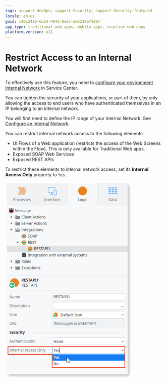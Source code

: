 ```yaml
---
tags: support-devOps; support-Security; support-Security-featured
locale: en-us
guid: 110c2416-65b4-404d-8adc-e02219af4207
app_type: traditional web apps, mobile apps, reactive web apps
platform-version: o11
---
```


# Restrict Access to an Internal Network

<div class="info" markdown="1">

To effectively use this feature, you need to [configure your environment Internal Network](https://success.outsystems.com/Documentation/11/Managing_the_Applications_Lifecycle/Secure_the_Applications/Configure_an_Internal_Network) in Service Center.
</div>

You can tighten the security of your applications, or part of them, by only allowing the access to end users who have authenticated themselves in an IP belonging to an internal network.

<div class="info" markdown="1">

You will first need to define the IP range of your Internal Network. See [Configure an Internal Network](<../../managing-the-applications-lifecycle/secure-the-applications/configure-internal-network.md>).

</div>

You can restrict internal network access to the following elements:

* UI Flows of a Web application (restricts the access of the Web Screens within the Flow). This is only available for Traditional Web apps.
* Exposed SOAP Web Services
* Exposed REST APIs

To restrict these elements to internal network access, set its **Internal Access Only** property to `Yes`.

![restrict internal network](images/internal-network-set-ss.png)
